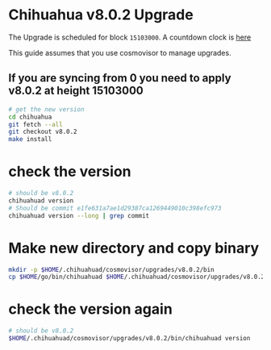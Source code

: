 # Chihuahua v8.0.2 Upgrade

The Upgrade is scheduled for block `15103000`. A countdown clock is [here](https://www.mintscan.io/chihuahua/blocks/15103000)

This guide assumes that you use cosmovisor to manage upgrades.

## If you are syncing from 0 you need to apply v8.0.2 at height 15103000

```bash
# get the new version
cd chihuahua
git fetch --all
git checkout v8.0.2
make install
```

# check the version

```bash
# should be v8.0.2
chihuahuad version
# Should be commit e1fe631a7ae1d29387ca1269449010c398efc973
chihuahuad version --long | grep commit
```

# Make new directory and copy binary

```bash
mkdir -p $HOME/.chihuahuad/cosmovisor/upgrades/v8.0.2/bin
cp $HOME/go/bin/chihuahuad $HOME/.chihuahuad/cosmovisor/upgrades/v8.0.2/bin
```

# check the version again

```bash
# should be v8.0.2
$HOME/.chihuahuad/cosmovisor/upgrades/v8.0.2/bin/chihuahuad version
```
